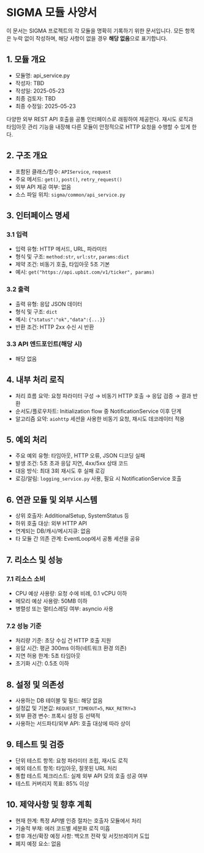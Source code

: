 # SIGMA 모듈 사양서

이 문서는 SIGMA 프로젝트의 각 모듈을 명확히 기록하기 위한 문서입니다. 모든 항목은 누락 없이 작성하며, 해당 사항이 없을 경우 **해당 없음**으로 표기합니다.

## 1. 모듈 개요
* 모듈명: api_service.py
* 작성자: TBD
* 작성일: 2025-05-23
* 최종 검토자: TBD
* 최종 수정일: 2025-05-23

다양한 외부 REST API 호출을 공통 인터페이스로 래핑하여 제공한다. 재시도 로직과
타임아웃 관리 기능을 내장해 다른 모듈이 안정적으로 HTTP 요청을 수행할 수 있게
한다.

## 2. 구조 개요
* 포함된 클래스/함수: `APIService`, `request`
* 주요 메서드: `get()`, `post()`, `retry_request()`
* 외부 API 제공 여부: 없음
* 소스 파일 위치: `sigma/common/api_service.py`

## 3. 인터페이스 명세
### 3.1 입력
* 입력 유형: HTTP 메서드, URL, 파라미터
* 형식 및 구조: `method:str`, `url:str`, `params:dict`
* 제약 조건: 비동기 호출, 타임아웃 5초 기본
* 예시: `get("https://api.upbit.com/v1/ticker", params)`

### 3.2 출력
* 출력 유형: 응답 JSON 데이터
* 형식 및 구조: `dict`
* 예시: `{"status":"ok","data":{...}}`
* 반환 조건: HTTP 2xx 수신 시 반환

### 3.3 API 엔드포인트(해당 시)
* 해당 없음

## 4. 내부 처리 로직
* 처리 흐름 요약: 요청 파라미터 구성 → 비동기 HTTP 호출 → 응답 검증 → 결과 반환
* 순서도/플로우차트: Initialization flow 중 NotificationService 이후 단계
* 알고리즘 요약: `aiohttp` 세션을 사용한 비동기 요청, 재시도 데코레이터 적용

## 5. 예외 처리
* 주요 예외 유형: 타임아웃, HTTP 오류, JSON 디코딩 실패
* 발생 조건: 5초 초과 응답 지연, 4xx/5xx 상태 코드
* 대응 방식: 최대 3회 재시도 후 실패 로깅
* 로깅/알림: `logging_service.py` 사용, 필요 시 NotificationService 호출

## 6. 연관 모듈 및 외부 시스템
* 상위 호출자: AdditionalSetup, SystemStatus 등
* 하위 호출 대상: 외부 HTTP API
* 연계되는 DB/캐시/메시지큐: 없음
* 타 모듈 간 의존 관계: EventLoop에서 공통 세션을 공유

## 7. 리소스 및 성능
### 7.1 리소스 소비
* CPU 예상 사용량: 요청 수에 비례, 0.1 vCPU 이하
* 메모리 예상 사용량: 50MB 이하
* 병렬성 또는 멀티스레딩 여부: asyncio 사용

### 7.2 성능 기준
* 처리량 기준: 초당 수십 건 HTTP 호출 지원
* 응답 시간: 평균 300ms 이하(네트워크 환경 의존)
* 지연 허용 한계: 5초 타임아웃
* 초기화 시간: 0.5초 이하

## 8. 설정 및 의존성
* 사용하는 DB 테이블 및 필드: 해당 없음
* 설정값 및 기본값: `REQUEST_TIMEOUT=5`, `MAX_RETRY=3`
* 외부 환경 변수: 프록시 설정 등 선택적
* 사용하는 서드파티/외부 API: 호출 대상에 따라 상이

## 9. 테스트 및 검증
* 단위 테스트 항목: 요청 파라미터 조립, 재시도 로직
* 예외 테스트 항목: 타임아웃, 잘못된 URL 처리
* 통합 테스트 체크리스트: 실제 외부 API 모의 호출 성공 여부
* 테스트 커버리지 목표: 85% 이상

## 10. 제약사항 및 향후 계획
* 현재 한계: 특정 API별 인증 절차는 호출자 모듈에서 처리
* 기술적 부채: 에러 코드별 세분화 로직 미흡
* 향후 개선/확장 예정 사항: 백오프 전략 및 서킷브레이커 도입
* 폐지 예정 요소: 없음
